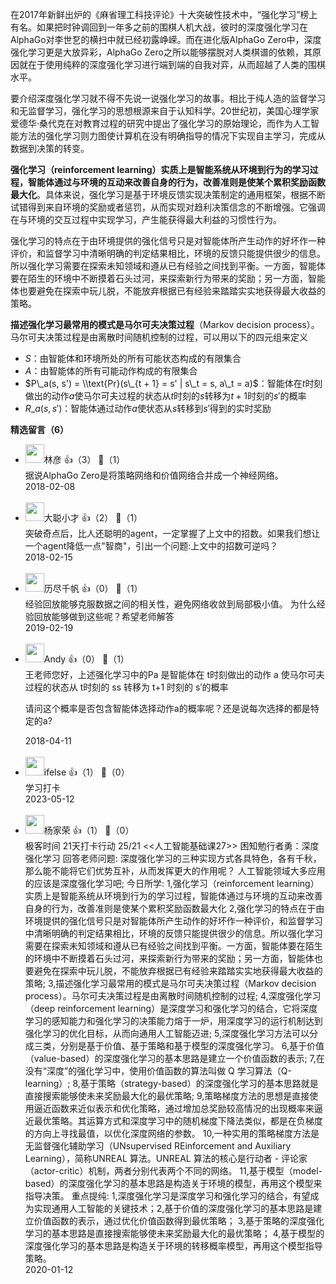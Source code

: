在2017年新鲜出炉的《麻省理工科技评论》十大突破性技术中，“强化学习”榜上有名。如果把时钟调回到一年多之前的围棋人机大战，彼时的深度强化学习在AlphaGo对李世乭的横扫中就已经初露峥嵘。而在进化版AlphaGo Zero中，深度强化学习更是大放异彩，AlphaGo Zero之所以能够摆脱对人类棋谱的依赖，其原因就在于使用纯粹的深度强化学习进行端到端的自我对弈，从而超越了人类的围棋水平。

要介绍深度强化学习就不得不先说一说强化学习的故事。相比于纯人造的监督学习和无监督学习，强化学习的思想根源来自于认知科学。20世纪初，美国心理学家爱德华·桑代克在对教育过程的研究中提出了强化学习的原始理论，而作为人工智能方法的强化学习则力图使计算机在没有明确指导的情况下实现自主学习，完成从数据到决策的转变。

**强化学习（reinforcement learning）实质上是智能系统从环境到行为的学习过程，智能体通过与环境的互动来改善自身的行为，改善准则是使某个累积奖励函数最大化**。具体来说，强化学习是基于环境反馈实现决策制定的通用框架，根据不断试错得到来自环境的奖励或者惩罚，从而实现对趋利决策信念的不断增强。它强调在与环境的交互过程中实现学习，产生能获得最大利益的习惯性行为。

强化学习的特点在于由环境提供的强化信号只是对智能体所产生动作的好坏作一种评价，和监督学习中清晰明确的判定结果相比，环境的反馈只能提供很少的信息。所以强化学习需要在探索未知领域和遵从已有经验之间找到平衡。一方面，智能体要在陌生的环境中不断摸着石头过河，来探索新行为带来的奖励；另一方面，智能体也要避免在探索中玩儿脱，不能放弃根据已有经验来踏踏实实地获得最大收益的策略。

**描述强化学习最常用的模式是马尔可夫决策过程**（Markov decision process）。马尔可夫决策过程是由离散时间随机控制的过程，可以用以下的四元组来定义

- $S$：由智能体和环境所处的所有可能状态构成的有限集合
- $A$：由智能体的所有可能动作构成的有限集合
- $P\_a(s, s') = \\text{Pr}(s\_{t + 1} = s' | s\_t = s, a\_t = a)$：智能体在$t$时刻做出的动作$a$使马尔可夫过程的状态从$t$时刻的$s$转移为$t + 1$时刻的$s'$的概率
- $R\_a(s, s')$：智能体通过动作$a$使状态从$s$转移到$s'$得到的实时奖励
<div><strong>精选留言（6）</strong></div><ul>
<li><img src="https://static001.geekbang.org/account/avatar/00/0f/c1/a7/5e66d331.jpg" width="30px"><span>林彦</span> 👍（3） 💬（1）<div>据说AlphaGo Zero是将策略网络和价值网络合并成一个神经网络。</div>2018-02-08</li><br/><li><img src="https://static001.geekbang.org/account/avatar/00/0f/f7/77/0b774a80.jpg" width="30px"><span>大聪小才</span> 👍（2） 💬（1）<div>突破奇点后，比人还聪明的agent，一定掌握了上文中的招数。如果我们想让一个agent降低一点&quot;智商&quot;，引出一个问题:上文中的招数可逆吗？</div>2018-02-15</li><br/><li><img src="https://static001.geekbang.org/account/avatar/00/13/63/2c/2750bc59.jpg" width="30px"><span>历尽千帆</span> 👍（0） 💬（1）<div>经验回放能够克服数据之间的相关性，避免网络收敛到局部极小值。
为什么经验回放能够做到这些呢？希望老师解答</div>2019-02-19</li><br/><li><img src="https://static001.geekbang.org/account/avatar/00/0f/71/45/abb7bfe3.jpg" width="30px"><span>Andy</span> 👍（0） 💬（1）<div>王老师您好，上述强化学习中的Pa 是智能体在 t时刻做出的动作 a 使马尔可夫过程的状态从 t时刻的 ss 转移为 t+1 时刻的 s′的概率

请问这个概率是否包含智能体选择动作a的概率呢？还是说每次选择的都是特定的a?</div>2018-04-11</li><br/><li><img src="https://static001.geekbang.org/account/avatar/00/26/eb/d7/90391376.jpg" width="30px"><span>ifelse</span> 👍（1） 💬（0）<div>学习打卡</div>2023-05-12</li><br/><li><img src="http://thirdwx.qlogo.cn/mmopen/vi_32/g1icQRbcv1QvJ5U8Cqk0ZqMH5PcMTXcZ8TpS5utE4SUzHcnJA3FYGelHykpzTfDh55ehE8JO9Zg9VGSJW7Wxibxw/132" width="30px"><span>杨家荣</span> 👍（1） 💬（0）<div>极客时间
21天打卡行动 25&#47;21
&lt;&lt;人工智能基础课27&gt;&gt; 困知勉行者勇：深度强化学习
回答老师问题:
深度强化学习的三种实现方式各具特色，各有千秋，那么能不能将它们优势互补，从而发挥更大的作用呢？
人工智能领域大多应用的应该是深度强化学习吧;
今日所学:
1,强化学习（reinforcement learning）实质上是智能系统从环境到行为的学习过程，智能体通过与环境的互动来改善自身的行为，改善准则是使某个累积奖励函数最大化
2,强化学习的特点在于由环境提供的强化信号只是对智能体所产生动作的好坏作一种评价，和监督学习中清晰明确的判定结果相比，环境的反馈只能提供很少的信息。所以强化学习需要在探索未知领域和遵从已有经验之间找到平衡。一方面，智能体要在陌生的环境中不断摸着石头过河，来探索新行为带来的奖励；另一方面，智能体也要避免在探索中玩儿脱，不能放弃根据已有经验来踏踏实实地获得最大收益的策略;
3,描述强化学习最常用的模式是马尔可夫决策过程（Markov decision process）。马尔可夫决策过程是由离散时间随机控制的过程;
4,深度强化学习（deep reinforcement learning）是深度学习和强化学习的结合，它将深度学习的感知能力和强化学习的决策能力熔于一炉，用深度学习的运行机制达到强化学习的优化目标，从而向通用人工智能迈进;
5,深度强化学习方法可以分成三类，分别是基于价值、基于策略和基于模型的深度强化学习。
6,基于价值（value-based）的深度强化学习的基本思路是建立一个价值函数的表示;
7,在没有“深度”的强化学习中，使用价值函数的算法叫做 Q 学习算法（Q-learning）;
8,基于策略（strategy-based）的深度强化学习的基本思路就是直接搜索能够使未来奖励最大化的最优策略;
9,策略梯度方法的思想是直接使用逼近函数来近似表示和优化策略，通过增加总奖励较高情况的出现概率来逼近最优策略。其运算方式和深度学习中的随机梯度下降法类似，都是在负梯度的方向上寻找最值，以优化深度网络的参数。
10,一种实用的策略梯度方法是无监督强化辅助学习（UNsupervised REinforcement and Auxiliary Learning），简称UNREAL 算法。UNREAL 算法的核心是行动者 - 评论家（actor-critic）机制，两者分别代表两个不同的网络。
11,基于模型（model-based）的深度强化学习的基本思路是构造关于环境的模型，再用这个模型来指导决策。
重点提纯:
1,深度强化学习是深度学习和强化学习的结合，有望成为实现通用人工智能的关键技术；2,基于价值的深度强化学习的基本思路是建立价值函数的表示，通过优化价值函数得到最优策略；
3,基于策略的深度强化学习的基本思路是直接搜索能够使未来奖励最大化的最优策略；
4,基于模型的深度强化学习的基本思路是构造关于环境的转移概率模型，再用这个模型指导策略。</div>2020-01-12</li><br/>
</ul>